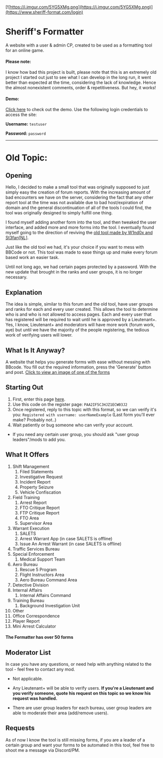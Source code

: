 [![https://i.imgur.com/5YG5XMg.png](https://i.imgur.com/5YG5XMg.png)](https://www.sheriff-format.com/login)

# Sheriff's Formatter

A website with a user & admin CP, created to be used as a formatting tool for an online game.

#### Please note:

I know how bad this project is built, please note that this is an extremely old project I started out just to see what I can develop in the long run, it went better than expected at the time, considering the lack of knowledge. Hence the almost nonexistent comments, order & repetitiveness.
But hey, it works!

#### Demo:
[Click here](http://formatter.ofekasido.xyz/) to check out the demo.
Use the following login credentials to access the site:

**Username:** `testuser`

**Password:** `password`

---

# Old Topic:

## Opening

Hello, I decided to make a small tool that was originally supposed to just simply easy the creation of forum reports. With the increasing amount of bad encounters we have on the server, considering the fact that any other report tool at the time was not available due to bad host/expiration of domain and the general discontinuation of all of the tools I could find, the tool was originally designed to simply fulfill one thing.

I found myself adding another form into the tool, and then tweaked the user interface, and added more and more forms into the tool. I eventually found myself going to the direction of reviving the [old tool made by W1nd0x and St3fan[NL]](https://sd.lsgov.io/forum/viewtopic.php?f=40&t=73079).

Just like the old tool we had, it's your choice if you want to mess with BBCode or not. This tool was made to ease things up and make every forum based work an easier task.

Until not long ago, we had certain pages protected by a password. With the new update that brought in the ranks and user groups, it is no longer necessary.

## Explanation

The idea is simple, similar to this forum and the old tool, have user groups and ranks for each and every user created. This allows the tool to determine who is and who is not allowed to access pages.
Each and every user that has registered will be required to wait until he is approved by a Lieutenant+. Yes, I know, Lieutenant+ and moderators will have more work (forum work, aye) but until we have the majority of the people registering, the tedious work of verifying users will lower.


## What Is It Anyway?

A website that helps you generate forms with ease without messing with BBcode. You fill out the required information, press the 'Generate' button and post.
[Click to view an image of one of the forms](https://i.imgur.com/E9lBUTD.png)

## Starting Out

1. First, enter this page [here](http://www.sheriff-format.com/register).
2.  Use this code on the register page: `PAA2IF5CJHJZ1ECW03J2`
3. Once registered, reply to this topic with this format, so we can verify it's you: `Registered with username: userNameExample`
(Last form you'll ever make? Probably not..)
4. Wait patiently or bug someone who can verify your account.
* If you need any certain user group, you should ask "user group leaders"/mods to add you.


## What It Offers

1. Shift Management
   1. Filed Statements
   2. Investigative Request
   3. Incident Report
   4. Property Seizure
   5. Vehicle Confiscation
2. Field Training
   1. Arrest Report
   2. FTO Critique Report
   3. FTP Critique Report
   4. FTO Area
   5. Supervisor Area
3. Warrant Execution
   1. SALETS
   2. Arrest Warrant App (in case SALETS is offline)
   3. Issue An Arrest Warrant (in case SALETS is offline)
4. Traffic Services Bureau
5. Special Enforcement
   1. Medical Support Team
6. Aero Bureau
   1. Rescue 5 Program
   2. Flight Instructors Area
   3. Aero Bureau Command Area
7. Detective Division
8. Internal Affairs
   1. Internal Affairs Command
9.  Training Bureau
    1.  Background Investigation Unit
10. Other
  1. Office Correspondence
  2. Player Report
  3. Mini Arrest Calculator

#### The Formatter has over 50 forms

## Moderator List

In case you have any questions, or need help with anything related to the tool - feel free to contact any mod.

* Not applicable.

* Any Lieutenant+ will be able to verify users. **If you're a Lieutenant and you verify someone, quote his request on this topic so we know his request was handled.**
* There are user group leaders for each bureau, user group leaders are able to moderate their area (add/remove users).

## Requests

As of now I know the tool is still missing forms, if you are a leader of a certain group and want your forms to be automated in this tool, feel free to shoot me a message via Discord/PM.
